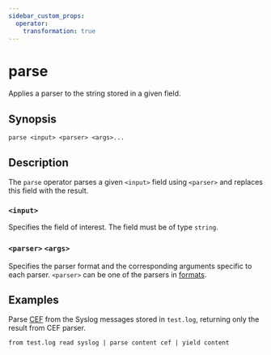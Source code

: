 ```yaml
---
sidebar_custom_props:
  operator:
    transformation: true
---
```


# parse

Applies a parser to the string stored in a given field.

## Synopsis

```
parse <input> <parser> <args>...
```

## Description

The `parse` operator parses a given `<input>` field using `<parser>` 
and replaces this field with the result. 

### `<input>`

Specifies the field of interest. The field must be of type `string`.

### `<parser>` `<args>`

Specifies the parser format and the corresponding arguments specific to each 
parser. `<parser>` can be one of the parsers in [formats](../formats.md).

## Examples

Parse [CEF](../formats/cef.md) from the Syslog messages stored in `test.log`,
returning only the result from CEF parser.

```
from test.log read syslog | parse content cef | yield content
```
